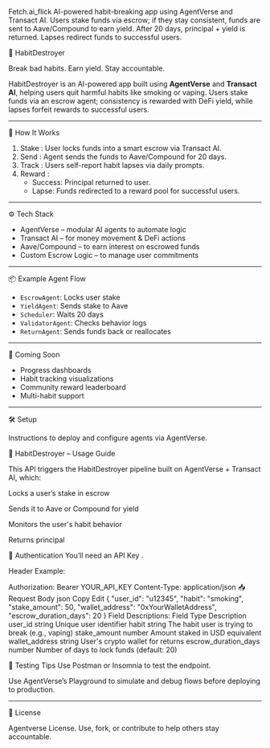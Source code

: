 Fetch.ai_flick
AI-powered habit-breaking app using AgentVerse and Transact AI. Users stake funds via escrow; if they stay consistent, funds are sent to Aave/Compound to earn yield. After 20 days, principal + yield is returned. Lapses redirect funds to successful users.

🧠 HabitDestroyer

Break bad habits. Earn yield. Stay accountable.

HabitDestroyer is an AI-powered app built using **AgentVerse** and **Transact AI**, helping users quit harmful habits like smoking or vaping. Users stake funds via an escrow agent; consistency is rewarded with DeFi yield, while lapses forfeit rewards to successful users.

---

🔁 How It Works

1. Stake : User locks funds into a smart escrow via Transact AI.
2. Send : Agent sends the funds to Aave/Compound for 20 days.
3. Track : Users self-report habit lapses via daily prompts.
4. Reward :
   - Success: Principal returned to user.
   - Lapse: Funds redirected to a reward pool for successful users.

---

 ⚙️ Tech Stack

- AgentVerse – modular AI agents to automate logic  
- Transact AI – for money movement & DeFi actions  
- Aave/Compound – to earn interest on escrowed funds  
- Custom Escrow Logic – to manage user commitments  
---

 📦 Example Agent Flow

- `EscrowAgent`: Locks user stake  
- `YieldAgent`: Sends stake to Aave  
- `Scheduler`: Waits 20 days  
- `ValidatorAgent`: Checks behavior logs  
- `ReturnAgent`: Sends funds back or reallocates

---

📅 Coming Soon

- Progress dashboards  
- Habit tracking visualizations  
- Community reward leaderboard  
- Multi-habit support

---

🛠️ Setup

Instructions to deploy and configure agents via AgentVerse.

📡 HabitDestroyer – Usage Guide

This API triggers the HabitDestroyer pipeline built on AgentVerse + Transact AI, which:

Locks a user’s stake in escrow

Sends it to Aave or Compound for yield

Monitors the user's habit behavior

Returns principal

🔐 Authentication
You’ll need an API Key .

Header Example:

Authorization: Bearer YOUR_API_KEY
Content-Type: application/json
📥 Request Body
json
Copy
Edit
{
  "user_id": "u12345",
  "habit": "smoking",
  "stake_amount": 50,
  "wallet_address": "0xYourWalletAddress",
  "escrow_duration_days": 20
}
Field Descriptions:
Field	Type	Description
user_id	string	Unique user identifier
habit	string	The habit user is trying to break (e.g., vaping)
stake_amount	number	Amount staked in USD equivalent
wallet_address	string	User's crypto wallet for returns
escrow_duration_days	number	Number of days to lock funds (default: 20)


🧪 Testing Tips
Use Postman or Insomnia to test the endpoint.

Use AgentVerse’s Playground to simulate and debug flows before deploying to production.



---
🤝 License

Agentverse License. Use, fork, or contribute to help others stay accountable.
